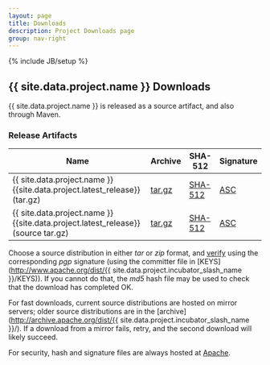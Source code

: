 ```yaml
---
layout: page
title: Downloads
description: Project Downloads page
group: nav-right
---
```

<!--
{% comment %}
Licensed to the Apache Software Foundation (ASF) under one or more
contributor license agreements.  See the NOTICE file distributed with
this work for additional information regarding copyright ownership.
The ASF licenses this file to you under the Apache License, Version 2.0
(the "License"); you may not use this file except in compliance with
the License.  You may obtain a copy of the License at

http://www.apache.org/licenses/LICENSE-2.0

Unless required by applicable law or agreed to in writing, software
distributed under the License is distributed on an "AS IS" BASIS,
WITHOUT WARRANTIES OR CONDITIONS OF ANY KIND, either express or implied.
See the License for the specific language governing permissions and
limitations under the License.
{% endcomment %}
-->
{% include JB/setup %}

## {{ site.data.project.name }} Downloads

{{ site.data.project.name }} is released as a source artifact, and also through Maven.

### Release Artifacts

<table class="table table-hover sortable">
    <thead>
        <tr>
            <th><b>Name</b></th>
            <th><b>Archive</b></th>
            <th><b>SHA-512</b></th>
            <th><b>Signature</b></th>
        </tr>
    </thead>
    <tbody>
        <tr>
            <td>{{ site.data.project.name }} {{site.data.project.latest_release}} (tar.gz)</td>
            <td><a href="http://www.apache.org/dyn/closer.lua/{{site.data.project.incubator_slash_name}}/{{site.data.project.latest_release}}/{{site.data.project.unix_name}}/{{site.data.project.unix_name}}-{{site.data.project.latest_release}}-bin.tar.gz">tar.gz</a></td>
            <td><a href="http://www.apache.org/dist/{{site.data.project.incubator_slash_name}}/{{site.data.project.latest_release}}/{{site.data.project.unix_name}}/{{site.data.project.unix_name}}-{{site.data.project.latest_release}}-bin.tar.gz.sha512">SHA-512</a></td>
            <td><a href="http://www.apache.org/dist/{{site.data.project.incubator_slash_name}}/{{site.data.project.latest_release}}/{{site.data.project.unix_name}}/{{site.data.project.unix_name}}-{{site.data.project.latest_release}}-bin.tar.gz.asc">ASC</a></td>
        </tr>
        <tr>
            <td>{{ site.data.project.name }} {{site.data.project.latest_release}} (source tar.gz)</td>
            <td><a href="http://www.apache.org/dyn/closer.lua/{{site.data.project.incubator_slash_name}}/{{site.data.project.latest_release}}/{{site.data.project.unix_name}}/{{site.data.project.unix_name}}-{{site.data.project.latest_release}}-src.tar.gz">tar.gz</a></td>
            <td><a href="http://www.apache.org/dist/{{site.data.project.incubator_slash_name}}/{{site.data.project.latest_release}}/{{site.data.project.unix_name}}/{{site.data.project.unix_name}}-{{site.data.project.latest_release}}-src.tar.gz.sha512">SHA-512</a></td>
            <td><a href="http://www.apache.org/dist/{{site.data.project.incubator_slash_name}}/{{site.data.project.latest_release}}/{{site.data.project.unix_name}}/{{site.data.project.unix_name}}-{{site.data.project.latest_release}}-src.tar.gz.asc">ASC</a></td>
        </tr>
        <!--tr>
            <td>Release Notes</td>
            <td><a href="/releases/spark/{{ site.data.project.latest_release }}/release-notes">{{ site.data.project.latest_release }}</a></td>
            <td></td>
            <td></td>
            <td></td>
        </tr-->
    </tbody>
</table>

Choose a source distribution in either *tar* or *zip* format,
and [verify](http://www.apache.org/dyn/closer.cgi#verify)
using the corresponding *pgp* signature (using the committer file in
[KEYS](http://www.apache.org/dist/{{ site.data.project.incubator_slash_name }}/KEYS)).
If you cannot do that, the *md5* hash file may be used to check that the
download has completed OK.

For fast downloads, current source distributions are hosted on mirror servers;
older source distributions are in the
[archive](http://archive.apache.org/dist/{{ site.data.project.incubator_slash_name }}/).
If a download from a mirror fails, retry, and the second download will likely
succeed.

For security, hash and signature files are always hosted at
[Apache](https://www.apache.org/dist).

